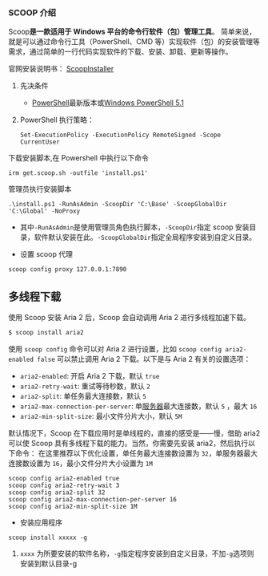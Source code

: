 ### SCOOP 介绍

Scoop**是一款适用于 Windows 平台的命令行软件（包）管理工具**。 简单来说，就是可以通过命令行工具（PowerShell、CMD 等）实现软件（包）的安装管理等需求，通过简单的一行代码实现软件的下载、安装、卸载、更新等操作。

官网安装说明书： [ScoopInstaller](https://github.com/ScoopInstaller)

1. 先决条件

    - [PowerShell](https://aka.ms/powershell)最新版本或[Windows PowerShell 5.1](https://aka.ms/wmf5download)

1. PowerShell 执行策略：

    ```
    Set-ExecutionPolicy -ExecutionPolicy RemoteSigned -Scope CurrentUser
    ```

下载安装脚本,在 Powershell 中执行以下命令

```
irm get.scoop.sh -outfile 'install.ps1'
```

管理员执行安装脚本

```
.\install.ps1 -RunAsAdmin -ScoopDir 'C:\Base' -ScoopGlobalDir 'C:\Global' -NoProxy
```

-   其中`-RunAsAdmin`是使用管理员角色执行脚本，`-ScoopDir`指定 scoop 安装目录，软件默认安装在此。`-ScoopGlobalDir`指定全局程序安装到自定义目录。

-   设置 scoop 代理

```bash
scoop config proxy 127.0.0.1:7890
```

## 多线程下载

使用 Scoop 安装 Aria 2 后，Scoop 会自动调用 Aria 2 进行多线程加速下载。

```javascript
$ scoop install aria2
```

使用 `scoop config` 命令可以对 Aria 2 进行设置，比如 `scoop config aria2-enabled false` 可以禁止调用 Aria 2 下载。以下是与 Aria 2 有关的设置选项：

-   `aria2-enabled`: 开启 Aria 2 下载，默认 `true`
-   `aria2-retry-wait`: 重试等待秒数，默认 `2`
-   `aria2-split`: 单任务最大连接数，默认 `5`
-   `aria2-max-connection-per-server`: 单[服务器](https://cloud.tencent.com/act/pro/promotion-cvm?from_column=20065&from=20065)最大连接数，默认 `5` ，最大 `16`
-   `aria2-min-split-size`: 最小文件分片大小，默认 `5M`

默认情况下，Scoop 在下载应用时是单线程的，直接的感受是——慢，借助 aria2 可以使 Scoop 具有多线程下载的能力。当然，你需要先安装 aria2，然后执行以下命令：
在这里推荐以下优化设置，单任务最大连接数设置为 `32`，单服务器最大连接数设置为 `16`，最小文件分片大小设置为 `1M`

```shell
scoop config aria2-enabled true
scoop config aria2-retry-wait 3
scoop config aria2-split 32
scoop config aria2-max-connection-per-server 16
scoop config aria2-min-split-size 1M
```

-   安装应用程序

```
scoop install xxxxx -g
```

1. `xxxx` 为所要安装的软件名称，`-g`指定程序安装到自定义目录，不加`-g`选项则安装到默认目录-g
